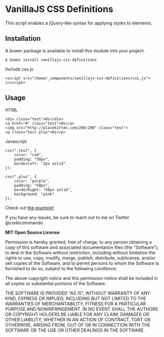 VanillaJS CSS Definitions
======

This script enables a jQuery-like syntax  for applying styles to elements.  

Installation
------------

A bower package is available to install this module into your project.

	$ bower install vanillajs-css-definitions

Include css.js 

	<script src="/bower_components/vanillajs-css-definitions/css.js"></script>


Usage
-----
HTML

	<div class="test">Hi</div>
	<a href="#" class="test">Hi</a>
  	<img src="http://placekitten.com/200/200" class="test">
  	<p class="test plus">Hi</p>

Javascript

	css(".test", {
  		color: "red",
  		padding: "50px",
  		borderLeft: "2px solid"
	});

	css(".plus", {
  		color: "purple",
  		padding: "50px",
  		borderRight: "50px solid",
  		background: "pink"
	}); 


Check out [the example!](http://jsfiddle.net/LChsK/ "Bam!")

If you have any issues, be sure to reach out to me on Twitter @codecommando

**MIT Open Source License**

Permission is hereby granted, free of charge, to any person obtaining a copy of this software and associated
documentation files (the "Software"), to deal in the Software without restriction, including without limitation the
rights to use, copy, modify, merge, publish, distribute, sublicense, and/or sell copies of the Software, and to permit
persons to whom the Software is furnished to do so, subject to the following conditions:

The above copyright notice and this permission notice shall be included in all copies or substantial portions of the
Software.

THE SOFTWARE IS PROVIDED "AS IS", WITHOUT WARRANTY OF ANY KIND, EXPRESS OR IMPLIED, INCLUDING BUT NOT LIMITED TO THE
WARRANTIES OF MERCHANTABILITY, FITNESS FOR A PARTICULAR PURPOSE AND NONINFRINGEMENT. IN NO EVENT SHALL THE AUTHORS OR
COPYRIGHT HOLDERS BE LIABLE FOR ANY CLAIM, DAMAGES OR OTHER LIABILITY, WHETHER IN AN ACTION OF CONTRACT, TORT OR
OTHERWISE, ARISING FROM, OUT OF OR IN CONNECTION WITH THE SOFTWARE OR THE USE OR OTHER DEALINGS IN THE SOFTWARE.

	
	
